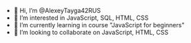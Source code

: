 - 👋 Hi, I’m @AlexeyTayga42RUS
- 👀 I’m interested in JavaScript, SQL, HTML, CSS
- 🌱 I’m currently learning in course "JavaScript for beginners"
- 💞️ I’m looking to collaborate on JavaScript, HTML, CSS
<!---
AlexeyTayga42RUS/AlexeyTayga42RUS is a ✨ special ✨ repository because its `README.md` (this file) appears on your GitHub profile.
You can click the Preview link to take a look at your changes.
--->
